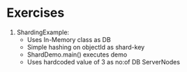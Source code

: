 # Exercises
1. ShardingExample:
   - Uses In-Memory class as DB
   - Simple hashing on objectId as shard-key
   - ShardDemo.main() executes demo
   - Uses hardcoded value of 3 as no:of DB ServerNodes
